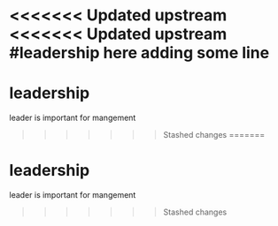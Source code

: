 <<<<<<< Updated upstream
<<<<<<< Updated upstream
#leadership
here adding some line 
=======
# leadership
leader is important for mangement 
>>>>>>> Stashed changes
=======
# leadership
leader is important for mangement 
>>>>>>> Stashed changes
